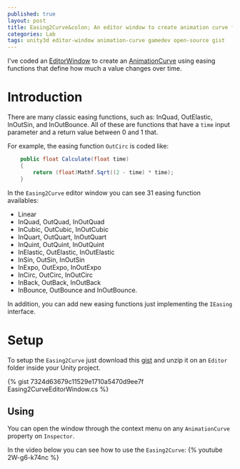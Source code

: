 ```yaml
---
published: true
layout: post
title: Easing2Curve&colon; An editor window to create animation curve from easing functions
categories: Lab
tags: unity3d editor-window animation-curve gamedev open-source gist
---
```

I've coded an [EditorWindow](https://docs.unity3d.com/Manual/editor-EditorWindows.html) to create an [AnimationCurve](https://docs.unity3d.com/ScriptReference/AnimationCurve.html) using easing functions that define how much a value changes over time.

# Introduction
There are many classic easing functions, such as: InQuad, OutElastic, InOutSin, and InOutBounce. All of these are functions that have a `time` input parameter and a return value between 0 and 1 that.

For example, the easing function `OutCirc` is coded like: 
```csharp
    public float Calculate(float time)
    {
        return (float)Mathf.Sqrt((2 - time) * time);
    }
```

In the `Easing2Curve` editor window you can see 31 easing function availables: 

* Linear
* InQuad, OutQuad, InOutQuad
* InCubic, OutCubic, InOutCubic
* InQuart, OutQuart, InOutQuart
* InQuint, OutQuint, InOutQuint
* InElastic, OutElastic, InOutElastic
* InSin, OutSin, InOutSin
* InExpo, OutExpo, InOutExpo
* InCirc, OutCirc, InOutCirc
* InBack, OutBack, InOutBack
* InBounce, OutBounce and InOutBounce.
               
In addition, you can add new easing functions just implementing the `IEasing` interface.

# Setup
To setup the `Easing2Curve` just download this [gist](https://gist.github.com/giacomelli/7324d63679c11529e1710a5470d9ee7f) and unzip it on an `Editor` folder inside your Unity project. 

{% gist 7324d63679c11529e1710a5470d9ee7f Easing2CurveEditorWindow.cs %}
## Using
You can open the window through the context menu on any `AnimationCurve` property on `Inspector`.

In the video below you can see how to use the `Easing2Curve`:
{% youtube 2W-g6-k74nc %}

